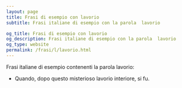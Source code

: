 ```yaml
---
layout: page
title: Frasi di esempio con lavorio 
subtitle: Frasi italiane di esempio con la parola  lavorio

og_title: Frasi di esempio con lavorio 
og_description: Frasi italiane di esempio con la parola  lavorio
og_type: website
permalink: /frasi/l/lavorio.html
---
```


Frasi italiane di esempio contenenti la parola lavorio:


- Quando, dopo questo misterioso lavorio interiore, si fu.

